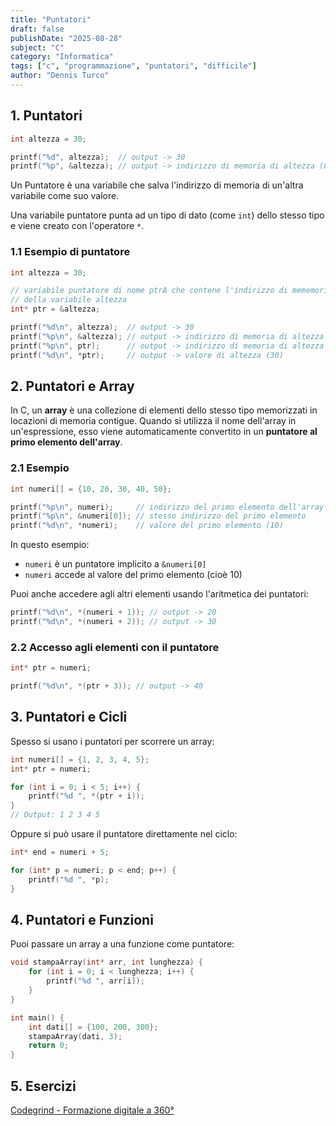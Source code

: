 ```yaml
---
title: "Puntatori"
draft: false
publishDate: "2025-08-28"
subject: "C"
category: "Informatica"
tags: ["c", "programmazione", "puntatori", "difficile"]
author: "Dennis Turco"
---
```


## 1. Puntatori

```c
int altezza = 30;

printf("%d", altezza);  // output -> 30
printf("%p", &altezza); // output -> indirizzo di memoria di altezza (0x7ffe5367e044)
```

Un Puntatore è una variabile che salva l'indirizzo di memoria di un'altra variabile come suo valore.

Una variabile puntatore punta ad un tipo di dato (come `int`) dello stesso tipo e viene creato con l'operatore `*`.

### 1.1 Esempio di puntatore

```c
int altezza = 30;

// variabile puntatore di nome ptrA che contene l'indirizzo di mememoria
// della variabile altezza
int* ptr = &altezza;

printf("%d\n", altezza);  // output -> 30
printf("%p\n", &altezza); // output -> indirizzo di memoria di altezza (0x7ffe5367e044)
printf("%p\n", ptr);      // output -> indirizzo di memoria di altezza (0x7ffe5367e044)
printf("%d\n", *ptr);     // output -> valore di altezza (30)
```

## 2. Puntatori e Array

In C, un **array** è una collezione di elementi dello stesso tipo memorizzati in locazioni di memoria contigue. Quando si utilizza il nome dell'array in un'espressione, esso viene automaticamente convertito in un **puntatore al primo elemento dell'array**.

### 2.1 Esempio

```c
int numeri[] = {10, 20, 30, 40, 50};

printf("%p\n", numeri);     // indirizzo del primo elemento dell'array
printf("%p\n", &numeri[0]); // stesso indirizzo del primo elemento
printf("%d\n", *numeri);    // valore del primo elemento (10)
```

In questo esempio:

- `numeri` è un puntatore implicito a `&numeri[0]`
- `numeri` accede al valore del primo elemento (cioè 10)

Puoi anche accedere agli altri elementi usando l'aritmetica dei puntatori:

```c
printf("%d\n", *(numeri + 1)); // output -> 20
printf("%d\n", *(numeri + 2)); // output -> 30
```

### 2.2 Accesso agli elementi con il puntatore

```c
int* ptr = numeri;

printf("%d\n", *(ptr + 3)); // output -> 40
```

## 3. Puntatori e Cicli

Spesso si usano i puntatori per scorrere un array:

```c
int numeri[] = {1, 2, 3, 4, 5};
int* ptr = numeri;

for (int i = 0; i < 5; i++) {
    printf("%d ", *(ptr + i));
}
// Output: 1 2 3 4 5
```

Oppure si può usare il puntatore direttamente nel ciclo:

```c
int* end = numeri + 5;

for (int* p = numeri; p < end; p++) {
    printf("%d ", *p);
}
```

## 4. Puntatori e Funzioni

Puoi passare un array a una funzione come puntatore:

```c
void stampaArray(int* arr, int lunghezza) {
    for (int i = 0; i < lunghezza; i++) {
        printf("%d ", arr[i]);
    }
}

int main() {
    int dati[] = {100, 200, 300};
    stampaArray(dati, 3);
    return 0;
}

```

## 5. Esercizi

[Codegrind - Formazione digitale a 360°](https://www.codegrind.it/esercizi/c/pointer)
